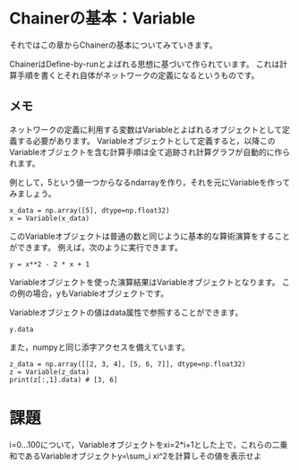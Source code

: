 # Chainerの基本：Variable

それではこの章からChainerの基本についてみていきます。

ChainerはDefine-by-runとよばれる思想に基づいて作られています。
これは計算手順を書くとそれ自体がネットワークの定義になるというものです。

## メモ

ネットワークの定義に利用する変数はVariableとよばれるオブジェクトとして定義する必要があります。
Variableオブジェクトとして定義すると，以降このVariableオブジェクトを含む計算手順は全て追跡され計算グラフが自動的に作られます。

例として，5という値一つからなるndarrayを作り，それを元にVariableを作ってみましょう。

```
x_data = np.array([5], dtype=np.float32)
x = Variable(x_data)
```

このVariableオブジェクトは普通の数と同じように基本的な算術演算をすることができます。
例えば，次のように実行できます。

```
y = x**2 - 2 * x + 1
```

Variableオブジェクトを使った演算結果はVariableオブジェクトとなります。
この例の場合，yもVariableオブジェクトです。

Variableオブジェクトの値はdata属性で参照することができます。

```
y.data
```

また，numpyと同じ添字アクセスを備えています。

```
z_data = np.array([[2, 3, 4], [5, 6, 7]], dtype=np.float32)
z = Variable(z_data)
print(z[:,1].data) # [3, 6]
```

# 課題

i=0...100について，Variableオブジェクトをxi=2*i+1とした上で，これらの二乗和であるVariableオブジェクトy=\sum_i xi^2を計算しその値を表示せよ